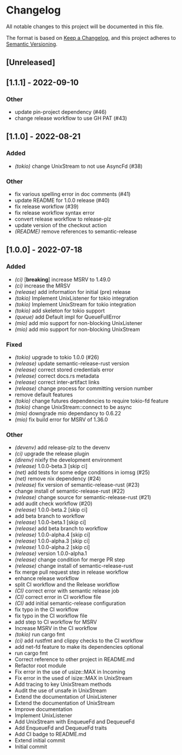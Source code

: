 # Changelog
All notable changes to this project will be documented in this file.

The format is based on [Keep a Changelog](https://keepachangelog.com/en/1.0.0/),
and this project adheres to [Semantic Versioning](https://semver.org/spec/v2.0.0.html).

## [Unreleased]

## [1.1.1] - 2022-09-10

### Other
- update pin-project dependency (#46)
- change release workflow to use GH PAT (#43)

## [1.1.0] - 2022-08-21

### Added
- *(tokio)* change UnixStream to not use AsyncFd (#38)

### Other
- fix various spelling error in doc comments (#41)
- update README for 1.0.0 release (#40)
- fix release workflow (#39)
- fix release workflow syntax error
- convert release workflow to release-plz
- update version of the checkout action
- *(README)* remove references to semantic-release

## [1.0.0] - 2022-07-18

### Added
- *(ci)* [**breaking**] increase MSRV to 1.49.0
- *(ci)* increase the MRSV
- *(release)* add information for initial (pre) release
- *(tokio)* Implement UnixListener for tokio integration
- *(tokio)* Implement UnixStream for tokio integration
- *(tokio)* add skeleton for tokio support
- *(queue)* add Default impl for QueueFullError
- *(mio)* add mio support for non-blocking UnixListener
- *(mio)* add mio support for non-blocking UnixStream

### Fixed
- *(tokio)* upgrade to tokio 1.0.0 (#26)
- *(release)* update semantic-release-rust version
- *(release)* correct stored credentials error
- *(release)* correct docs.rs metadata
- *(release)* correct inter-artifact links
- *(release)* change process for committing version number
- remove default features
- *(tokio)* change futures dependencies to require tokio-fd feature
- *(tokio)* change UnixStream::connect to be async
- *(mio)* downgrade mio dependancy to 0.6.22
- *(mio)* fix build error for MSRV of 1.36.0

### Other
- *(devenv)* add release-plz to the devenv
- *(ci)* upgrade the release plugin
- *(direnv)* nixify the development environment
- *(release)* 1.0.0-beta.3 [skip ci]
- *(net)* add tests for some edge conditions in iomsg (#25)
- *(net)* remove nix dependency (#24)
- *(release)* fix version of semantic-release-rust (#23)
- change install of semantic-release-rust (#22)
- *(release)* change source for semantic-release-rust (#21)
- add audit check workflow (#20)
- *(release)* 1.0.0-beta.2 [skip ci]
- add beta branch to workflow
- *(release)* 1.0.0-beta.1 [skip ci]
- *(release)* add beta branch to workflow
- *(release)* 1.0.0-alpha.4 [skip ci]
- *(release)* 1.0.0-alpha.3 [skip ci]
- *(release)* 1.0.0-alpha.2 [skip ci]
- *(release)* version 1.0.0-alpha.1
- *(release)* change condition for merge PR step
- *(release)* change install of semantic-release-rust
- fix merge pull request step in release workflow
- enhance release workflow
- split CI workflow and the Release workflow
- *(CI)* correct error with semantic release job
- *(CI)* correct error in CI workflow file
- *(CI)* add initial semantic-release configuration
- fix typo in the CI workflow
- fix typo in the CI workflow file
- add step to CI workflow for MSRV
- Increase MSRV in the CI workflow
- *(tokio)* run cargo fmt
- *(ci)* add rustfmt and clippy checks to the CI workflow
- add net-fd feature to make its dependencies optional
- run cargo fmt
- Correct reference to other project in README.md
- Refactor root module
- Fix error in the use of usize::MAX in Incoming
- Fix error in the used of isize::MAX in UnixStream
- Add tracing to key UnixStream methods
- Audit the use of unsafe in UnixStream
- Extend the documentation of UnixListener
- Extend the documentation of UnixStream
- Improve documentation
- Implement UnixListener
- Add UnixStream with EnqueueFd and DequeueFd
- Add EnqueueFd and DequeueFd traits
- Add CI badge to README.md
- Extend initial commit
- Initial commit

